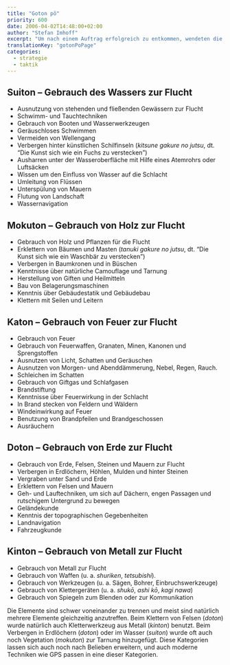 ```yaml
---
title: "Goton pō"
priority: 600
date: 2006-04-02T14:48:00+02:00
author: "Stefan Imhoff"
excerpt: "Um nach einem Auftrag erfolgreich zu entkommen, wendeten die Ninja das Goton pō an, die fünf Fluchtmethoden, unter Zuhilfenahme der fünf Elemente. Sie beruhen auf dem daoistischen Prinzip des Gogyō. Der Ninja benutzt dabei Wasser, Holz, Feuer, Erde und Metall um seine Flucht vorzubereiten und durchzuführen."
translationKey: "gotonPoPage"
categories:
  - strategie
  - taktik
---
```


## Suiton – Gebrauch des Wassers zur Flucht

- Ausnutzung von stehenden und fließenden Gewässern zur Flucht
- Schwimm- und Tauchtechniken
- Gebrauch von Booten und Wasserwerkzeugen
- Geräuschloses Schwimmen
- Vermeiden von Wellengang
- Verbergen hinter künstlichen Schilfinseln (_kitsune gakure no jutsu_, dt. <q>Die Kunst sich wie ein Fuchs zu verstecken</q>)
- Ausharren unter der Wasseroberfläche mit Hilfe eines Atemrohrs oder Luftsäcken
- Wissen um den Einfluss von Wasser auf die Schlacht
- Umleitung von Flüssen
- Unterspülung von Mauern
- Flutung von Landschaft
- Wassernavigation

## Mokuton – Gebrauch von Holz zur Flucht

- Gebrauch von Holz und Pflanzen für die Flucht
- Erklettern von Bäumen und Masten (_tanuki gakure no jutsu_, dt. <q>Die Kunst sich wie ein Waschbär zu verstecken</q>)
- Verbergen in Baumkronen und in Büschen
- Kenntnisse über natürliche Camouflage und Tarnung
- Herstellung von Giften und Heilmitteln
- Bau von Belagerungsmaschinen
- Kenntnis über Gebäudestatik und Gebäudebau
- Klettern mit Seilen und Leitern

## Katon – Gebrauch von Feuer zur Flucht

- Gebrauch von Feuer
- Gebrauch von Feuerwaffen, Granaten, Minen, Kanonen und Sprengstoffen
- Ausnutzen von Licht, Schatten und Geräuschen
- Ausnutzen von Morgen- und Abenddämmerung, Nebel, Regen, Rauch.
- Schleichen im Schatten
- Gebrauch von Giftgas und Schlafgasen
- Brandstiftung
- Kenntnisse über Feuerwirkung in der Schlacht
- In Brand stecken von Feldern und Wäldern
- Windeinwirkung auf Feuer
- Benutzung von Brandpfeilen und Brandgeschossen
- Ausräuchern

## Doton – Gebrauch von Erde zur Flucht

- Gebrauch von Erde, Felsen, Steinen und Mauern zur Flucht
- Verbergen in Erdlöchern, Höhlen, Mulden und hinter Steinen
- Vergraben unter Sand und Erde
- Erklettern von Felsen und Mauern
- Geh- und Lauftechniken, um sich auf Dächern, engen Passagen und rutschigem Untergrund zu bewegen
- Geländekunde
- Kenntnis der topographischen Gegebenheiten
- Landnavigation
- Fahrzeugkunde

## Kinton – Gebrauch von Metall zur Flucht

- Gebrauch von Metall zur Flucht
- Gebrauch von Waffen (u. a. _shuriken_, _tetsubishi_).
- Gebrauch von Werkzeugen (u. a. Sägen, Bohrer, Einbruchswerkzeuge)
- Gebrauch von Klettergeräten (u. a. _shukō_, _ashi kō_, _kagi nawa_)
- Gebrauch von Spiegeln zum Blenden oder zur Kommunikation

Die Elemente sind schwer voneinander zu trennen und meist sind natürlich mehrere Elemente gleichzeitig anzutreffen. Beim Klettern von Felsen (_doton_) wurde natürlich auch Kletterwerkzeug aus Metall (_kinton_) benutzt. Beim Verbergen in Erdlöchern (_doton_) oder im Wasser (_suiton_) wurde oft auch noch Vegetation (_mokuton_) zur Tarnung hinzugefügt. Diese Kategorien lassen sich auch noch nach Belieben erweitern, und auch moderne Techniken wie GPS passen in eine dieser Kategorien.
